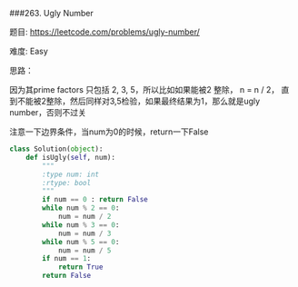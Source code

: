 ###263. Ugly Number



题目:
<https://leetcode.com/problems/ugly-number/>


难度:
Easy


思路：

因为其prime factors 只包括 2, 3, 5，所以比如如果能被2 整除， n = n / 2， 直到不能被2整除，然后同样对3,5检验，如果最终结果为1，那么就是ugly number，否则不过关


注意一下边界条件，当num为0的时候，return一下False

```py
class Solution(object):
    def isUgly(self, num):
        """
        :type num: int
        :rtype: bool
        """
        if num == 0 : return False
        while num % 2 == 0:
        	num = num / 2
        while num % 3 == 0:
        	num = num / 3
        while num % 5 == 0:
        	num = num / 5
        if num == 1:
       		return True
       	return False 
```

